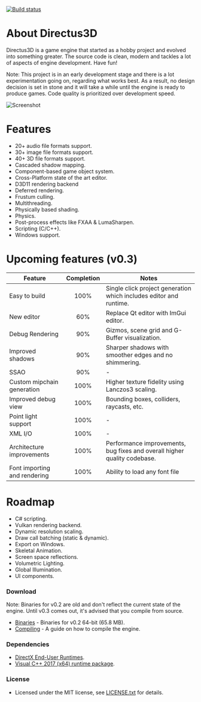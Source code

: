 [![Build status](https://ci.appveyor.com/api/projects/status/p5duow3h4w8jp506?svg=true)](https://ci.appveyor.com/project/PanosK92/directus3d)

# About Directus3D
Directus3D is a game engine that started as a hobby project and evolved into something greater.
The source code is clean, modern and tackles a lot of aspects of engine development. Have fun!

Note: This project is in an early development stage and there is a lot experimentation going on, regarding what works best.
As a result, no design decision is set in stone and it will take a while until the engine is ready to produce games.
Code quality is prioritized over development speed.

![Screenshot](https://raw.githubusercontent.com/PanosK92/Directus3D/master/Runtime/Assets/screenshot-v0.3_preview.jpg)

# Features
- 20+ audio file formats support.
- 30+ image file formats support.
- 40+ 3D file formats support.
- Cascaded shadow mapping.
- Component-based game object system.
- Cross-Platform state of the art editor.
- D3D11 rendering backend
- Deferred rendering.
- Frustum culling.
- Multithreading.
- Physically based shading.
- Physics.
- Post-process effects like FXAA & LumaSharpen.
- Scripting (C/C++).
- Windows support.

# Upcoming features (v0.3)
Feature       		            | Completion | Notes 
------------- 		            | :--: | -
Easy to build               	| 100% | Single click project generation which includes editor and runtime.
New editor               		| 60% | Replace Qt editor with ImGui editor.
Debug Rendering    				| 90% | Gizmos, scene grid and G-Buffer visualization.
Improved shadows         		| 90% | Sharper shadows with smoother edges and no shimmering.
SSAO         					| 90% | -
Custom mipchain generation 		| 100% | Higher texture fidelity using Lanczos3 scaling.
Improved debug view             | 100% | Bounding boxes, colliders, raycasts, etc.
Point light support             | 100% | -
XML I/O                         | 100% | -
Architecture improvements       | 100% | Performance improvements, bug fixes and overall higher quality codebase.
Font importing and rendering    | 100% | Ability to load any font file

# Roadmap
- C# scripting.
- Vulkan rendering backend.
- Dynamic resolution scaling.
- Draw call batching (static & dynamic).
- Export on Windows.
- Skeletal Animation.
- Screen space reflections.
- Volumetric Lighting.
- Global Illumination.
- UI components.

### Download
Note: Binaries for v0.2 are old and don't reflect the current state of the engine. 
Until v0.3 comes out, it's advised that you compile from source.
- [Binaries](https://onedrive.live.com/download?cid=96760D43099D7718&resid=96760D43099D7718%21130409&authkey=AEEN_tM_7MOzWzc) - Binaries for v0.2 64-bit (65.8 MB).
- [Compiling](https://github.com/PanosK92/Directus3D/blob/master/Documentation/CompilingFromSource/CompilingFromSource.md) - A guide on how to compile the engine.

### Dependencies
- [DirectX End-User Runtimes](https://www.microsoft.com/en-us/download/details.aspx?id=8109).
- [Visual C++ 2017 (x64) runtime package](https://go.microsoft.com/fwlink/?LinkId=746572).

### License
- Licensed under the MIT license, see [LICENSE.txt](https://github.com/PanosK92/Directus3D/blob/master/LICENSE.txt) for details.